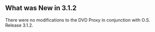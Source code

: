 
## What was New in 3.1.2

There were no modifications to the DVD Proxy in conjunction with O.S. Release 3.1.2.